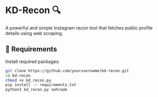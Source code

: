 # KD-Recon 🔍

A powerful and simple Instagram recon tool that fetches public profile details using web scraping.

## 🔧 Requirements

Install required packages:

```bash
git clone https://github.com/yourusername/kd-recon.git
cd kd-recon
chmod +x kd_recon.py
pip install -r requirements.txt
python3 kd_recon.py sehraab
